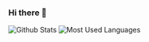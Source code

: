 ### Hi there 👋
![Github Stats](https://github-readme-stats.vercel.app/api?username=lizzie7d&show_icons=true&theme=dark&count_private=true)
![Most Used Languages](https://github-readme-stats.vercel.app/api/top-langs/?username=lizzie7d&theme=dark&layout=compact)

<!--
**lizzie7d/lizzie7d** is a ✨ _special_ ✨ repository because its `README.md` (this file) appears on your GitHub profile.

Here are some ideas to get you started:

- 🔭 I’m currently working on ...
- 🌱 I’m currently learning ...
- 👯 I’m looking to collaborate on ...
- 🤔 I’m looking for help with ...
- 💬 Ask me about ...
- 📫 How to reach me: ...
- 😄 Pronouns: ...
- ⚡ Fun fact: ...
-->
